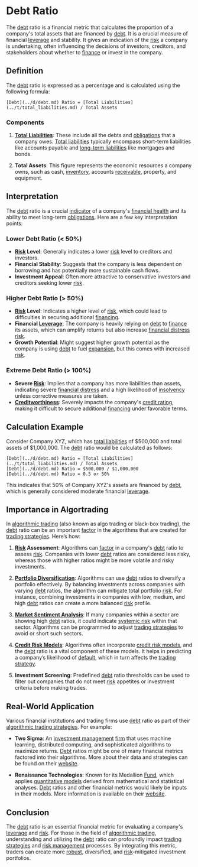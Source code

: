 # Debt Ratio

The [debt](../d/debt.md) ratio is a financial metric that calculates the proportion of a company's total assets that are financed by [debt](../d/debt.md). It is a crucial measure of financial [leverage](../l/leverage.md) and stability. It gives an indication of the [risk](../r/risk.md) a company is undertaking, often influencing the decisions of investors, creditors, and stakeholders about whether to [finance](../f/finance.md) or invest in the company.

## Definition

The [debt](../d/debt.md) ratio is expressed as a percentage and is calculated using the following formula:

```
[Debt](../d/debt.md) Ratio = [Total Liabilities](../t/total_liabilities.md) / Total Assets
```

### Components

1. **[Total Liabilities](../t/total_liabilities.md)**: 
   These include all the debts and [obligations](../o/obligation.md) that a company owes. [Total liabilities](../t/total_liabilities.md) typically encompass short-term liabilities like accounts payable and [long-term liabilities](../l/long-term_liabilities.md) like mortgages and bonds.

2. **Total Assets**: 
   This figure represents the economic resources a company owns, such as cash, [inventory](../i/inventory.md), accounts [receivable](../r/receivable.md), property, and equipment.

## Interpretation

The [debt](../d/debt.md) ratio is a crucial [indicator](../i/indicator.md) of a company's [financial health](../f/financial_health.md) and its ability to meet long-term [obligations](../o/obligation.md). Here are a few key interpretation points:

### Lower Debt Ratio (< 50%)

- **[Risk](../r/risk.md) Level**: Generally indicates a lower [risk](../r/risk.md) level to creditors and investors.
- **Financial Stability**: Suggests that the company is less dependent on borrowing and has potentially more sustainable cash flows.
- **Investment Appeal**: Often more attractive to conservative investors and creditors seeking lower [risk](../r/risk.md).

### Higher Debt Ratio (> 50%)

- **[Risk](../r/risk.md) Level**: Indicates a higher level of [risk](../r/risk.md), which could lead to difficulties in securing additional [financing](../f/financing.md).
- **Financial [Leverage](../l/leverage.md)**: The company is heavily relying on [debt](../d/debt.md) to [finance](../f/finance.md) its assets, which can amplify returns but also increase [financial distress](../f/financial_distress.md) [risk](../r/risk.md).
- **Growth Potential**: Might suggest higher growth potential as the company is using [debt](../d/debt.md) to fuel [expansion](../e/expansion.md), but this comes with increased [risk](../r/risk.md).

### Extreme Debt Ratio (> 100%)

- **Severe [Risk](../r/risk.md)**: Implies that a company has more liabilities than assets, indicating severe [financial distress](../f/financial_distress.md) and a high likelihood of [insolvency](../i/insolvency.md) unless corrective measures are taken.
- **[Creditworthiness](../c/creditworthiness.md)**: Severely impacts the company's [credit rating](../c/credit_rating.md), making it difficult to secure additional [financing](../f/financing.md) under favorable terms.

## Calculation Example

Consider Company XYZ, which has [total liabilities](../t/total_liabilities.md) of $500,000 and total assets of $1,000,000. The [debt](../d/debt.md) ratio would be calculated as follows:

```
[Debt](../d/debt.md) Ratio = [Total Liabilities](../t/total_liabilities.md) / Total Assets
[Debt](../d/debt.md) Ratio = $500,000 / $1,000,000
[Debt](../d/debt.md) Ratio = 0.5 or 50%
```

This indicates that 50% of Company XYZ's assets are financed by [debt](../d/debt.md), which is generally considered moderate financial [leverage](../l/leverage.md).

## Importance in Algortrading

In [algorithmic trading](../a/accountability.md) (also known as algo trading or black-box trading), the [debt](../d/debt.md) ratio can be an important [factor](../f/factor.md) in the algorithms that are created for [trading strategies](../t/trading_strategies.md). Here’s how:

1. **[Risk](../r/risk.md) Assessment**: 
   Algorithms can [factor](../f/factor.md) in a company's [debt](../d/debt.md) ratio to assess [risk](../r/risk.md). Companies with lower [debt](../d/debt.md) ratios are considered less risky, whereas those with higher ratios might be more volatile and risky investments.

2. **[Portfolio Diversification](../p/portfolio_diversification.md)**: 
   Algorithms can use [debt](../d/debt.md) ratios to diversify a portfolio effectively. By balancing investments across companies with varying [debt](../d/debt.md) ratios, the algorithm can mitigate total portfolio [risk](../r/risk.md). For instance, combining investments in companies with low, medium, and high [debt](../d/debt.md) ratios can create a more balanced [risk](../r/risk.md) profile.

3. **[Market Sentiment Analysis](../m/market_sentiment_analysis.md)**: 
   If many companies within a sector are showing high [debt](../d/debt.md) ratios, it could indicate [systemic risk](../s/systemic_risk.md) within that sector. Algorithms can be programmed to adjust [trading strategies](../t/trading_strategies.md) to avoid or short such sectors.

4. **[Credit Risk Models](../c/credit_risk_models.md)**: 
   Algorithms often incorporate [credit risk models](../c/credit_risk_models.md), and the [debt](../d/debt.md) ratio is a vital component of these models. It helps in predicting a company’s likelihood of [default](../d/default.md), which in turn affects the [trading strategy](../t/trading_strategy.md).

5. **Investment Screening**: 
   Predefined [debt](../d/debt.md) ratio thresholds can be used to filter out companies that do not meet [risk](../r/risk.md) appetites or investment criteria before making trades.

## Real-World Application

Various financial institutions and trading firms use [debt](../d/debt.md) ratio as part of their [algorithmic trading strategies](../a/algorithmic_trading_strategies.md). For example:

- **Two Sigma**: An [investment management](../i/investment_management.md) [firm](../f/firm.md) that uses machine learning, distributed computing, and sophisticated algorithms to maximize returns. [Debt](../d/debt.md) ratios might be one of many financial metrics factored into their algorithms. More about their data and strategies can be found on their [website](https://www.twosigma.com).
  
- **Renaissance Technologies**: Known for its Medallion [Fund](../f/fund.md), which applies [quantitative models](../q/quantitative_models.md) derived from mathematical and statistical analyses. [Debt](../d/debt.md) ratios and other financial metrics would likely be inputs in their models. More information is available on their [website](https://www.rentech.com).

## Conclusion

The [debt](../d/debt.md) ratio is an essential financial metric for evaluating a company's [leverage](../l/leverage.md) and [risk](../r/risk.md). For those in the field of [algorithmic trading](../a/accountability.md), understanding and utilizing the [debt](../d/debt.md) ratio can profoundly impact [trading strategies](../t/trading_strategies.md) and [risk management](../r/risk_management.md) processes. By integrating this metric, traders can create more [robust](../r/robust.md), diversified, and [risk](../r/risk.md)-mitigated investment portfolios.